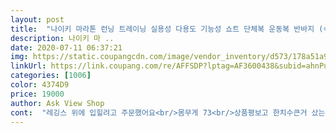 ```yaml
---
layout: post 
title:  "나이키 마라톤 런닝 트레이닝 실용성 다용도 기능성 쇼트 단체복 운동복 반바지 (속바지X)" 
description: 나이키 마 ..
date: 2020-07-11 06:37:21 
img: https://static.coupangcdn.com/image/vendor_inventory/d573/178a51a9d50ca5d7290c5b6c4d5bb0ad502c300e79d5e33e7e2be4803584.jpg 
linkUrl: https://link.coupang.com/re/AFFSDP?lptag=AF3600438&subid=ahnPublicAsk&pageKey=1217407470&itemId=2207389732&vendorItemId=70205215020&traceid=V0-113-f9d0966a90ae8cd5 
categories: [1006] 
color: 4374D9 
price: 19000 
author: Ask View Shop 
cont:  "레깅스 위에 입힐려고 주문했어요<br/>몸무게 73<br/>상품평보고 한치수큰거 샀는데 신랑이 일하다  찢어드셔서 한치수 작은걸로 다시주문 신랑30입는데 M이 딱 맞아요<br/>생각보다 진짜 시원하고 편하네요<br/>잠옷대용으로도 좋구요 스타일 꽤 괜찮아요<br/>주머니가 없는 불편함에 입구 나가면 꼭 클러치 등 가방은 있어야 하니 상당히 불편하긴 해요... <br/>ㅋ<br/>키 179.<br/>8<br/>하의 46 / 32 /L 사이즈 입구요 딱 잘 맞아요<br/>허리 30입는 신랑한테 너무 타이트 하지도 않고 낙낙하니 이쁘네요<br/>" 
---
```

